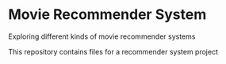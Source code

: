# Movie Recommender System
Exploring different kinds of movie recommender systems

This repository contains files for a recommender system project
